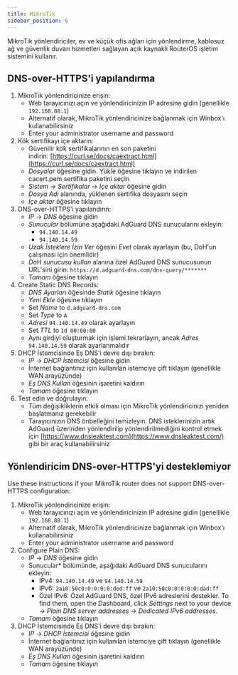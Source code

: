 ```yaml
---
title: MikroTik
sidebar_position: 6
---
```


MikroTik yönlendiriciler, ev ve küçük ofis ağları için yönlendirme, kablosuz ağ ve güvenlik duvarı hizmetleri sağlayan açık kaynaklı RouterOS işletim sistemini kullanır.

## DNS-over-HTTPS'i yapılandırma

1. MikroTik yönlendiricinize erişin:
    - Web tarayıcınızı açın ve yönlendiricinizin IP adresine gidin (genellikle `192.168.88.1`)
    - Alternatif olarak, MikroTik yönlendiricinize bağlanmak için Winbox'ı kullanabilirsiniz
    - Enter your administrator username and password
2. Kök sertifikayı içe aktarın:
    - Güvenilir kök sertifikalarının en son paketini indirin: [https://curl.se/docs/caextract.html](https://curl.se/docs/caextract.html)
    - _Dosyalar_ öğesine gidin. Yükle öğesine tıklayın ve indirilen cacert.pem sertifika paketini seçin
    - _Sistem_ → _Sertifikalar_ → _İçe aktar_ öğesine gidin
    - _Dosya Adı_ alanında, yüklenen sertifika dosyasını seçin
    - _İçe aktar_ öğesine tıklayın
3. DNS-over-HTTPS'i yapılandırın:
    - _IP_ → _DNS_ öğesine gidin
    - _Sunucular_ bölümüne aşağıdaki AdGuard DNS sunucularını ekleyin:
        - `94.140.14.49`
        - `94.140.14.59`
    - _Uzak İsteklere İzin Ver_ öğesini _Evet_ olarak ayarlayın (bu, DoH'un çalışması için önemlidir)
    - _DoH sunucusu kullan_ alanına özel AdGuard DNS sunucusunun URL'sini girin: `https://d.adguard-dns.com/dns-query/*******`
    - _Tamam_ öğesine tıklayın
4. Create Static DNS Records:
    - _DNS Ayarları_ öğesinde _Statik_ öğesine tıklayın
    - _Yeni Ekle_ öğesine tıklayın
    - Set _Name_ to `d.adguard-dns.com`
    - Set _Type_ to `A`
    - _Adresi_ `94.140.14.49` olarak ayarlayın
    - Set _TTL_ to `1d 00:00:00`
    - Aynı girdiyi oluşturmak için işlemi tekrarlayın, ancak _Adres_ `94.140.14.59` olarak ayarlanmalıdır
5. DHCP İstemcisinde Eş DNS'i devre dışı bırakın:
    - _IP_ → _DHCP İstemcisi_ öğesine gidin
    - İnternet bağlantınız için kullanılan istemciye çift tıklayın (genellikle WAN arayüzünde)
    - _Eş DNS Kullan_ öğesinin işaretini kaldırın
    - _Tamam_ öğesine tıklayın
6. Test edin ve doğrulayın:
    - Tüm değişikliklerin etkili olması için MikroTik yönlendiricinizi yeniden başlatmanız gerekebilir
    - Tarayıcınızın DNS önbelleğini temizleyin. DNS isteklerinizin artık AdGuard üzerinden yönlendirilip yönlendirilmediğini kontrol etmek için [https://www.dnsleaktest.com](https://www.dnsleaktest.com/) gibi bir araç kullanabilirsiniz

## Yönlendiricim DNS-over-HTTPS'yi desteklemiyor

Use these instructions if your MikroTik router does not support DNS-over-HTTPS configuration:

1. MikroTik yönlendiricinize erişin:
    - Web tarayıcınızı açın ve yönlendiricinizin IP adresine gidin (genellikle `192.168.88.1`)
    - Alternatif olarak, MikroTik yönlendiricinize bağlanmak için Winbox'ı kullanabilirsiniz
    - Enter your administrator username and password
2. Configure Plain DNS:
    - _IP_ → _DNS_ öğesine gidin
    - Sunucular\* bölümünde, aşağıdaki AdGuard DNS sunucularını ekleyin:
        - IPv4: `94.140.14.49` ve `94.140.14.59`
        - IPv6: `2a10:50c0:0:0:0:0:ded:ff` ve `2a10:50c0:0:0:0:0:dad:ff`
        - Özel IPv6: Özel AdGuard DNS, özel IPv6 adreslerini destekler. To find them, open the Dashboard, click _Settings_ next to your device → _Plain DNS server addresses_ → _Dedicated IPv6 addresses_.
    - _Tamam_ öğesine tıklayın
3. DHCP İstemcisinde Eş DNS'i devre dışı bırakın:
    - _IP_ → _DHCP İstemcisi_ öğesine gidin
    - İnternet bağlantınız için kullanılan istemciye çift tıklayın (genellikle WAN arayüzünde)
    - _Eş DNS Kullan_ öğesinin işaretini kaldırın
    - _Tamam_ öğesine tıklayın
